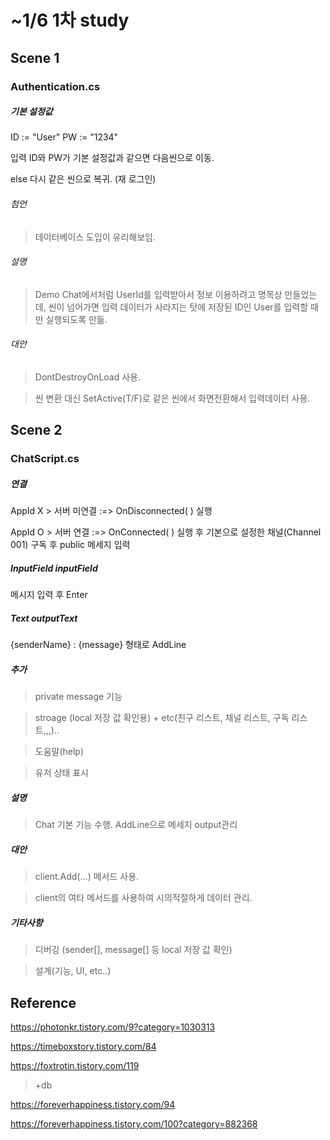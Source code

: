 # ~1/6 1차 study

## Scene 1
### Authentication.cs
##### 기본 설정값
ID := "User"
PW := "1234"

입력 ID와 PW가 기본 설정값과 같으면 다음씬으로 이동. 

else 다시 같은 씬으로 복귀. (재 로그인)
###### 첨언
> 데이터베이스 도입이 유리해보임.
###### 설명
> Demo Chat에서처럼 UserId를 입력받아서 정보 이용하려고 명목상 만들었는데, 씬이 넘어가면 입력 데이터가 사라지는 탓에
저장된 ID인 User를 입력할 때만 실행되도록 만듦.
###### 대안
> DontDestroyOnLoad 사용.

> 씬 변환 대신 SetActive(T/F)로 같은 씬에서 화면전환해서 입력데이터 사용.


## Scene 2
### ChatScript.cs
##### 연결
AppId X > 
서버 미연결 :=> OnDisconnected( ) 실행

AppId O >
서버 연결 :=> OnConnected( ) 실행 후 기본으로 설정한 채널(Channel 001) 구독 후 public 메세지 입력

##### InputField inputField
메시지 입력 후 Enter

##### Text outputText
{senderName} : {message} 형태로 AddLine

##### 추가
> private message 기능

> stroage (local 저장 값 확인용) + etc(친구 리스트, 채널 리스트, 구독 리스트,,,)..

> 도움말(help)

> 유저 상태 표시
##### 설명
> Chat 기본 기능 수행. AddLine으로 메세지 output관리
##### 대안
> client.Add(...) 메서드 사용.

> client의 여타 메서드를 사용하여 시의적절하게 데이터 관리.


##### 기타사항
> 디버깅 (sender[], message[] 등 local 저장 값 확인)

> 설계(기능, UI, etc..)

## Reference
https://photonkr.tistory.com/9?category=1030313

https://timeboxstory.tistory.com/84

https://foxtrotin.tistory.com/119
> +db

https://foreverhappiness.tistory.com/94

https://foreverhappiness.tistory.com/100?category=882368
